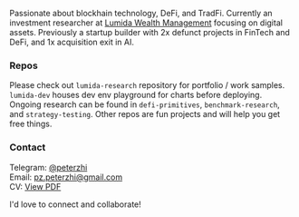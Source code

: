 Passionate about blockhain technology, DeFi, and TradFi. Currently an investment researcher at [Lumida Wealth Management](lumida.com) focusing on digital assets. Previously a startup builder with 2x defunct projects in FinTech and DeFi, and 1x acquisition exit in AI. 

### Repos
Please check out `lumida-research` repository for portfolio / work samples. `lumida-dev` houses dev env playground for charts before deploying. Ongoing research can be found in `defi-primitives`, `benchmark-research`, and `strategy-testing`. Other repos are fun projects and will help you get free things.

### Contact
Telegram: [@peterzhi](https://t.me/peterzhi)    
Email: pz.peterzhi@gmail.com      
CV: [View PDF](https://drive.google.com/file/d/1dGIWz4FvBsJZybc_8H0vuj5tfGfvJ1pP/view?usp=sharing)    

I'd love to connect and collaborate!
